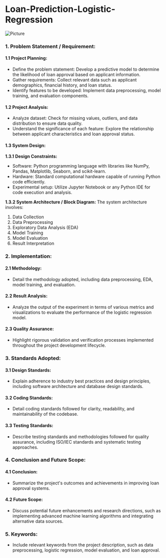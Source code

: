 # Loan-Prediction-Logistic-Regression

![Picture](https://github.com/Ananya-Priyadarshini/Loan-Prediction-Logistic-Regression/assets/168347017/7b11b13a-66be-4a8a-b06d-5e11286b33a1)

### 1. Problem Statement / Requirement:

#### 1.1 Project Planning:
- Define the problem statement: Develop a predictive model to determine the likelihood of loan approval based on applicant information.
- Gather requirements: Collect relevant data such as applicant demographics, financial history, and loan status.
- Identify features to be developed: Implement data preprocessing, model training, and evaluation components.

#### 1.2 Project Analysis:
- Analyze dataset: Check for missing values, outliers, and data distribution to ensure data quality.
- Understand the significance of each feature: Explore the relationship between applicant characteristics and loan approval status.

#### 1.3 System Design:
**1.3.1 Design Constraints:**
- Software: Python programming language with libraries like NumPy, Pandas, Matplotlib, Seaborn, and scikit-learn.
- Hardware: Standard computational hardware capable of running Python code efficiently.
- Experimental setup: Utilize Jupyter Notebook or any Python IDE for code execution and analysis.

**1.3.2 System Architecture / Block Diagram:**
The system architecture involves:
1. Data Collection
2. Data Preprocessing
3. Exploratory Data Analysis (EDA)
4. Model Training
5. Model Evaluation
6. Result Interpretation

### 2. Implementation:

#### 2.1 Methodology:
- Detail the methodology adopted, including data preprocessing, EDA, model training, and evaluation.

#### 2.2 Result Analysis:
- Analyze the output of the experiment in terms of various metrics and visualizations to evaluate the performance of the logistic regression model.

#### 2.3 Quality Assurance:
- Highlight rigorous validation and verification processes implemented throughout the project development lifecycle.

### 3. Standards Adopted:

#### 3.1 Design Standards:
- Explain adherence to industry best practices and design principles, including software architecture and database design standards.

#### 3.2 Coding Standards:
- Detail coding standards followed for clarity, readability, and maintainability of the codebase.

#### 3.3 Testing Standards:
- Describe testing standards and methodologies followed for quality assurance, including ISO/IEC standards and systematic testing approaches.

### 4. Conclusion and Future Scope:

#### 4.1 Conclusion:
- Summarize the project's outcomes and achievements in improving loan approval systems.

#### 4.2 Future Scope:
- Discuss potential future enhancements and research directions, such as implementing advanced machine learning algorithms and integrating alternative data sources.

### 5. Keywords:
- Include relevant keywords from the project description, such as data preprocessing, logistic regression, model evaluation, and loan approval.


